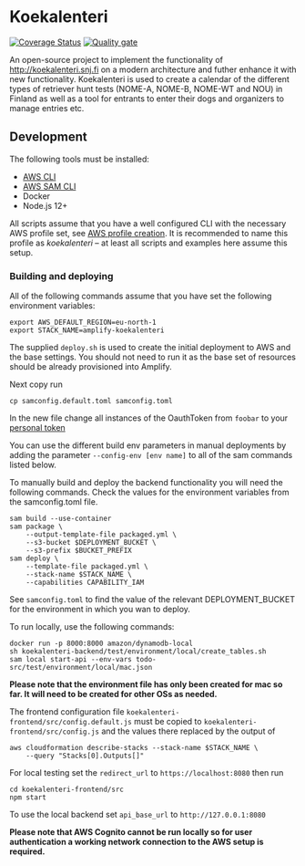 # Koekalenteri

[![Coverage Status](https://coveralls.io/repos/github/koekalenteri/koekalenteri/badge.svg)](https://coveralls.io/github/koekalenteri/koekalenteri)
[![Quality gate](https://sonarcloud.io/api/project_badges/quality_gate?project=koekalenteri_koekalenteri)](https://sonarcloud.io/dashboard?id=koekalenteri_koekalenteri)

An open-source project to implement the functionality of <http://koekalenteri.snj.fi> on a modern architecture and futher enhance it with new functionality. Koekalenteri is used to create a calendar of the different types of retriever hunt tests (NOME-A, NOME-B, NOME-WT and NOU) in Finland as well as a tool for entrants to enter their dogs and organizers to manage entries etc.

## Development

The following tools must be installed:

* [AWS CLI](https://aws.amazon.com/cli/)
* [AWS SAM CLI](https://docs.aws.amazon.com/serverless-application-model/latest/developerguide/what-is-sam.html)
* Docker
* Node.js 12+

All scripts assume that you have a well configured CLI with the necessary AWS profile set, see [AWS profile creation](https://docs.aws.amazon.com/cli/latest/userguide/cli-configure-profiles.html). It is recommended to name this profile as *koekalenteri* – at least all scripts and examples here assume this setup.

### Building and deploying

All of the following commands assume that you have set the following environment variables:

    export AWS_DEFAULT_REGION=eu-north-1
    export STACK_NAME=amplify-koekalenteri

The supplied ```deploy.sh``` is used to create the initial deployment to AWS and the base settings. You should not need to run it as the base set of resources should be already provisioned into Amplify.

Next copy run

    cp samconfig.default.toml samconfig.toml

In the new file change all instances of the OauthToken from ```foobar``` to your [personal token](https://docs.github.com/en/github/authenticating-to-github/creating-a-personal-access-token)

You can use the different build env parameters in manual deployments by adding the parameter ```--config-env [env name]``` to all of the sam commands listed below.

To manually build and deploy the backend functionality you will need the following commands. Check the values for the environment variables from the samconfig.toml file.

    sam build --use-container
    sam package \
        --output-template-file packaged.yml \
        --s3-bucket $DEPLOYMENT_BUCKET \
        --s3-prefix $BUCKET_PREFIX
    sam deploy \
        --template-file packaged.yml \
        --stack-name $STACK_NAME \
        --capabilities CAPABILITY_IAM

See ```samconfig.toml``` to find the value of the relevant DEPLOYMENT_BUCKET for the environment in which you wan to deploy.

To run locally, use the following commands:

    docker run -p 8000:8000 amazon/dynamodb-local
    sh koekalenteri-backend/test/environment/local/create_tables.sh
    sam local start-api --env-vars todo-src/test/environment/local/mac.json

**Please note that the environment file has only been created for mac so far. It will need to be created for other OSs as needed.**

The frontend configuration file ```koekalenteri-frontend/src/config.default.js``` must be copied to ```koekalenteri-frontend/src/config.js``` and the values there replaced by the output of

    aws cloudformation describe-stacks --stack-name $STACK_NAME \
        --query "Stacks[0].Outputs[]"

For local testing set the ```redirect_url``` to ```https://localhost:8080``` then run

    cd koekalenteri-frontend/src
    npm start

To use the local backend set ```api_base_url``` to ```http://127.0.0.1:8080```

**Please note that AWS Cognito cannot be run locally so for user authentication a working network connection to the AWS setup is required.**
